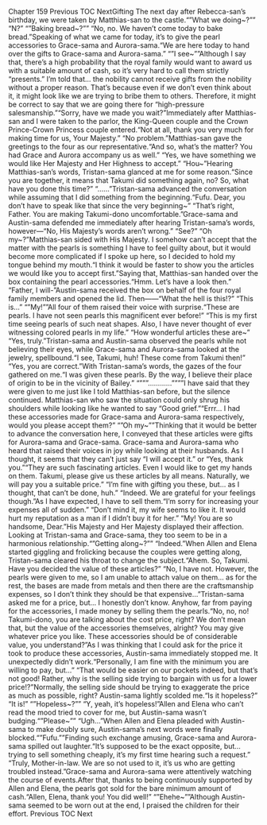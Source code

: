 Chapter 159 Previous TOC NextGifting The next day after Rebecca-san’s birthday, we were taken by Matthias-san to the castle.“”What we doing~?”” “N?” “”Baking bread~?”” “No, no. We haven’t come today to bake bread.”Speaking of what we came for today, it’s to give the pearl accessories to Grace-sama and Aurora-sama.“We are here today to hand over the gifts to Grace-sama and Aurora-sama.” “”I see~””Although I say that, there’s a high probability that the royal family would want to award us with a suitable amount of cash, so it’s very hard to call them strictly “presents.” I’m told that… the nobility cannot receive gifts from the nobility without a proper reason. That’s because even if we don’t even think about it, it might look like we are trying to bribe them to others. Therefore, it might be correct to say that we are going there for “high-pressure salesmanship.”“Sorry, have we made you wait?”Immediately after Matthias-san and I were taken to the parlor, the King-Queen couple and the Crown Prince-Crown Princess couple entered.“Not at all, thank you very much for making time for us, Your Majesty.” “No problem.”Matthias-san gave the greetings to the four as our representative.“And so, what’s the matter? You had Grace and Aurora accompany us as well.” “Yes, we have something we would like Her Majesty and Her Highness to accept.” “Hou~”Hearing Matthias-san’s words, Tristan-sama glanced at me for some reason.“Since you are together, it means that Takumi did something again, no? So, what have you done this time?” “……”Tristan-sama advanced the conversation while assuming that I did something from the beginning.“Fufu. Dear, you don’t have to speak like that since the very beginning~” “That’s right, Father. You are making Takumi-dono uncomfortable.”Grace-sama and Austin-sama defended me immediately after hearing Tristan-sama’s words, however—“No, His Majesty’s words aren’t wrong.” “See?” “Oh my~?”Matthias-san sided with His Majesty. I somehow can’t accept that the matter with the pearls is something I have to feel guilty about, but it would become more complicated if I spoke up here, so I decided to hold my tongue behind my mouth.“I think it would be faster to show you the articles we would like you to accept first.”Saying that, Matthias-san handed over the box containing the pearl accessories.“Hmm. Let’s have a look then.” “Father, I will-”Austin-sama received the box on behalf of the four royal family members and opened the lid. Then——“What the hell is this!?” “This is…” “”My!””All four of them raised their voice with surprise.“These are pearls. I have not seen pearls this magnificent ever before!” “This is my first time seeing pearls of such neat shapes. Also, I have never thought of ever witnessing colored pearls in my life.” “How wonderful articles these are~” “Yes, truly.”Tristan-sama and Austin-sama observed the pearls while not believing their eyes, while Grace-sama and Aurora-sama looked at the jewelry, spellbound.“I see, Takumi, huh! These come from Takumi then!” “Yes, you are correct.”With Tristan-sama’s words, the gazes of the four gathered on me.“I was given these pearls. By the way, I believe their place of origin to be in the vicinity of Bailey.” “”””…………””””I have said that they were given to me just like I told Matthias-san before, but the silence continued. Matthias-san who saw the situation could only shrug his shoulders while looking like he wanted to say “Good grief.”“Errr… I had these accessories made for Grace-sama and Aurora-sama respectively, would you please accept them?” “”Oh my~””Thinking that it would be better to advance the conversation here, I conveyed that these articles were gifts for Aurora-sama and Grace-sama. Grace-sama and Aurora-sama who heard that raised their voices in joy while looking at their husbands. As I thought, it seems that they can’t just say “I will accept it.” or “Yes, thank you.”“They are such fascinating articles. Even I would like to get my hands on them. Takumi, please give us these articles by all means. Naturally, we will pay you a suitable price.” “I’m fine with gifting you these, but… as I thought, that can’t be done, huh.” “Indeed. We are grateful for your feelings though.”As I have expected, I have to sell them.“I’m sorry for increasing your expenses all of sudden.” “Don’t mind it, my wife seems to like it. It would hurt my reputation as a man if I didn’t buy it for her.” “My! You are so handsome, Dear.”His Majesty and Her Majesty displayed their affection. Looking at Tristan-sama and Grace-sama, they too seem to be in a harmonious relationship.“”Getting along~?”” “Indeed.”When Allen and Elena started giggling and frolicking because the couples were getting along, Tristan-sama cleared his throat to change the subject.“Ahem. So, Takumi. Have you decided the value of these articles?” “No, I have not. However, the pearls were given to me, so I am unable to attach value on them… as for the rest, the bases are made from metals and then there are the craftsmanship expenses, so I don’t think they should be that expensive…”Tristan-sama asked me for a price, but… I honestly don’t know. Anyhow, far from paying for the accessories, I made money by selling them the pearls.“No, no, no! Takumi-dono, you are talking about the cost price, right? We don’t mean that, but the value of the accessories themselves, alright? You may give whatever price you like. These accessories should be of considerable value, you understand?”As I was thinking that I could ask for the price it took to produce these accessories, Austin-sama immediately stopped me. It unexpectedly didn’t work.“Personally, I am fine with the minimum you are willing to pay, but…” “That would be easier on our pockets indeed, but that’s not good! Rather, why is the selling side trying to bargain with us for a lower price!?”Normally, the selling side should be trying to exaggerate the price as much as possible, right? Austin-sama lightly scolded me.“Is it hopeless?” “It is!” “”Hopeless~?”” “Y, yeah, it’s hopeless!”Allen and Elena who can’t read the mood tried to cover for me, but Austin-sama wasn’t budging.“”Please~”” “Ugh…”When Allen and Elena pleaded with Austin-sama to make doubly sure, Austin-sama’s next words were finally blocked.“”Fufu.””Finding such exchange amusing, Grace-sama and Aurora-sama spilled out laughter.“It’s supposed to be the exact opposite, but… trying to sell something cheaply, it’s my first time hearing such a request.” “Truly, Mother-in-law. We are so not used to it, it’s us who are getting troubled instead.”Grace-sama and Aurora-sama were attentively watching the course of events.After that, thanks to being continuously supported by Allen and Elena, the pearls got sold for the bare minimum amount of cash.“Allen, Elena, thank you! You did well!” “”Ehehe~””Although Austin-sama seemed to be worn out at the end, I praised the children for their effort. Previous TOC Next